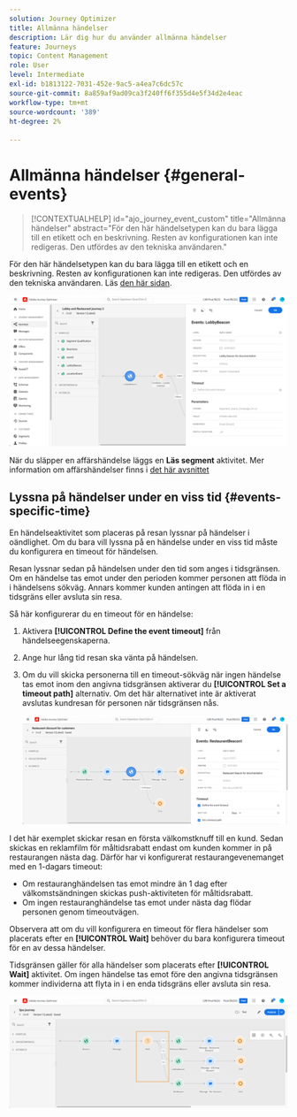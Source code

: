 ```yaml
---
solution: Journey Optimizer
title: Allmänna händelser
description: Lär dig hur du använder allmänna händelser
feature: Journeys
topic: Content Management
role: User
level: Intermediate
exl-id: b1813122-7031-452e-9ac5-a4ea7c6dc57c
source-git-commit: 8a859af9ad09ca3f240ff6f355d4e5f34d2e4eac
workflow-type: tm+mt
source-wordcount: '389'
ht-degree: 2%

---
```


# Allmänna händelser {#general-events}

>[!CONTEXTUALHELP]
>id="ajo_journey_event_custom"
>title="Allmänna händelser"
>abstract="För den här händelsetypen kan du bara lägga till en etikett och en beskrivning. Resten av konfigurationen kan inte redigeras. Den utfördes av den tekniska användaren."

För den här händelsetypen kan du bara lägga till en etikett och en beskrivning. Resten av konfigurationen kan inte redigeras. Den utfördes av den tekniska användaren. Läs [den här sidan](../event/about-events.md).

![](assets/general-events.png)

När du släpper en affärshändelse läggs en **Läs segment** aktivitet. Mer information om affärshändelser finns i [det här avsnittet](../event/about-events.md)

## Lyssna på händelser under en viss tid {#events-specific-time}

En händelseaktivitet som placeras på resan lyssnar på händelser i oändlighet. Om du bara vill lyssna på en händelse under en viss tid måste du konfigurera en timeout för händelsen.

Resan lyssnar sedan på händelsen under den tid som anges i tidsgränsen. Om en händelse tas emot under den perioden kommer personen att flöda in i händelsens sökväg. Annars kommer kunden antingen att flöda in i en tidsgräns eller avsluta sin resa.

Så här konfigurerar du en timeout för en händelse:

1. Aktivera **[!UICONTROL Define the event timeout]** från händelseegenskaperna.

1. Ange hur lång tid resan ska vänta på händelsen.

1. Om du vill skicka personerna till en timeout-sökväg när ingen händelse tas emot inom den angivna tidsgränsen aktiverar du **[!UICONTROL Set a timeout path]** alternativ. Om det här alternativet inte är aktiverat avslutas kundresan för personen när tidsgränsen nås.

   ![](assets/event-timeout.png)

I det här exemplet skickar resan en första välkomstknuff till en kund. Sedan skickas en reklamfilm för måltidsrabatt endast om kunden kommer in på restaurangen nästa dag. Därför har vi konfigurerat restaurangevenemanget med en 1-dagars timeout:

* Om restauranghändelsen tas emot mindre än 1 dag efter välkomstsändningen skickas push-aktiviteten för måltidsrabatt.
* Om ingen restauranghändelse tas emot under nästa dag flödar personen genom timeoutvägen.

Observera att om du vill konfigurera en timeout för flera händelser som placerats efter en **[!UICONTROL Wait]** behöver du bara konfigurera timeout för en av dessa händelser.

Tidsgränsen gäller för alla händelser som placerats efter **[!UICONTROL Wait]** aktivitet. Om ingen händelse tas emot före den angivna tidsgränsen kommer individerna att flyta in i en enda tidsgräns eller avsluta sin resa.

![](assets/event-timeout-group.png)
